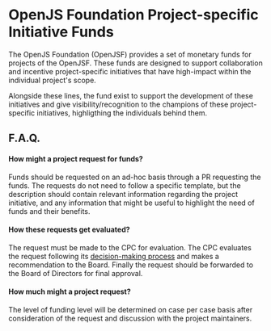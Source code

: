 # OpenJS Foundation Project-specific Initiative Funds

The OpenJS Foundation (OpenJSF) provides a set of monetary funds for projects of the OpenJSF. 
These funds are designed to support collaboration and incentive project-specific initiatives that have high-impact within the individual project's scope.

Alongside these lines, the fund exist to support the development of these 
initiatives and give visibility/recognition to the champions of these project-specific initiatives, highligthing the individuals behind them.

## F.A.Q.

#### How might a project request for funds?

Funds should be requested on an ad-hoc basis through a PR requesting the funds. The requests do not need to follow a specific template,
but the description should contain relevant information regarding the project initiative, 
and any information that might be useful to highlight the need of funds and their benefits.

#### How these requests get evaluated?

The request must be made to the CPC for evaluation. The CPC evaluates the request following its [decision-making process](https://github.com/openjs-foundation/cross-project-council/blob/main/CPC-CHARTER.md#section-9-decision-making) and makes a recommendation to the Board.
Finally the request should be forwarded to the Board of Directors for final approval.

#### How much might a project request?

The level of funding level will be determined on case per case basis after consideration of the request and discussion with the project maintainers.
